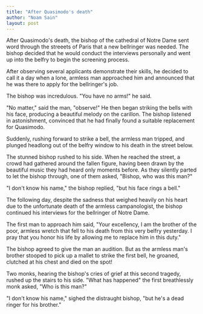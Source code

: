 ```yaml
---
title: "After Quasimodo's death"
author: "Noam Sain"
layout: post
---
```


After Quasimodo's death, the bishop of the cathedral of Notre Dame sent word through the streeets of Paris that a new bellringer was needed. The bishop decided that he would conduct the interviews personally and went up into the belfry to begin the screening process.  
  
After observing several applicants demonstrate their skills, he decided to call it a day when a lone, armless man approached him and announced that he was there to apply for the bellringer's job.

The bishop was incredulous. "You have no arms!" he said.

"No matter," said the man, "observe!" He then began striking the bells with his face, producing a beautiful melody on the carillon. The bishop listened in astonishment, convinced that he had finally found a suitable replacement for Quasimodo.

Suddenly, rushing forward to strike a bell, the armless man tripped, and plunged headlong out of the belfry window to his death in the street below.

The stunned bishop rushed to his side. When he reached the street, a crowd had gathered around the fallen figure, having been drawn by the beautiful music they had heard only moments before. As they silently parted to let the bishop through, one of them asked, "Bishop, who was this man?"

"I don't know his name," the bishop replied, "but his face rings a bell."

The following day, despite the sadness that weighed heavily on his heart due to the unfortunate death of the armless campanologist, the bishop continued his interviews for the bellringer of Notre Dame.

The first man to approach him said, "Your excellency, I am the brother of the poor, armless wretch that fell to his death from this very belfry yesterday. I pray that you honor his life by allowing me to replace him in this duty."

The bishop agreed to give the man an audition. But as the armless man's brother stooped to pick up a mallet to strike the first bell, he groaned, clutched at his chest and died on the spot!

Two monks, hearing the bishop's cries of grief at this second tragedy, rushed up the stairs to his side. "What has happened" the first breathlessly monk asked, "Who is this man?"

"I don't know his name," sighed the distraught bishop, "but he's a dead ringer for his brother."
